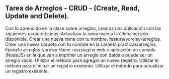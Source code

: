 ## Tarea de Arreglos - CRUD - (Create, Read, Update and Delete).

Con lo aprendido en la clase sobre arreglos, crearas una aplicación con las siguientes características:
Actualizar la rama main a la última versión disponible.
Crear una nueva rama con tu nombre. feature/yoreley-arreglos.
Crear una nueva carpeta con tu nombre en la carpeta practicas/arreglos. Ejemplo arreglos-yoreley
Hacer una pagina web o aplicación en consola (NodeJS) en la que van a imprimir un arreglo con datos o puede ser un arreglo vacio.
Utilizar el método para agregar un nuevo registro.
Utilizar el método para eliminar un registro existente.
Utilizar el método para actualizar un registro existente.
